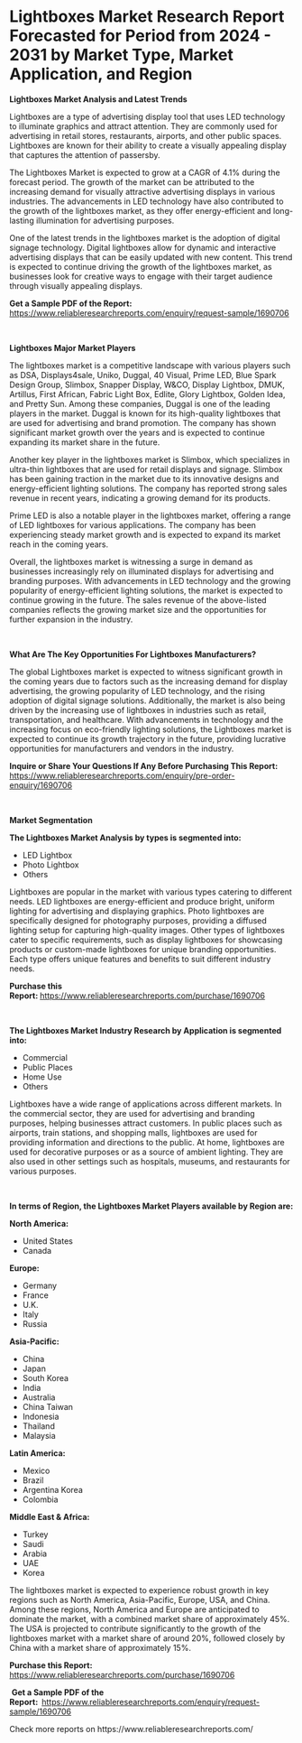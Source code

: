 <p><h1>Lightboxes Market Research Report Forecasted for Period from 2024 -  2031 by Market Type, Market Application, and Region</h1></p><p><strong>Lightboxes Market Analysis and Latest Trends</strong></p>
<p><p>Lightboxes are a type of advertising display tool that uses LED technology to illuminate graphics and attract attention. They are commonly used for advertising in retail stores, restaurants, airports, and other public spaces. Lightboxes are known for their ability to create a visually appealing display that captures the attention of passersby.</p><p>The Lightboxes Market is expected to grow at a CAGR of 4.1% during the forecast period. The growth of the market can be attributed to the increasing demand for visually attractive advertising displays in various industries. The advancements in LED technology have also contributed to the growth of the lightboxes market, as they offer energy-efficient and long-lasting illumination for advertising purposes.</p><p>One of the latest trends in the lightboxes market is the adoption of digital signage technology. Digital lightboxes allow for dynamic and interactive advertising displays that can be easily updated with new content. This trend is expected to continue driving the growth of the lightboxes market, as businesses look for creative ways to engage with their target audience through visually appealing displays.</p></p>
<p><strong>Get a Sample PDF of the Report:&nbsp;</strong> <a href="https://www.reliableresearchreports.com/enquiry/request-sample/1690706">https://www.reliableresearchreports.com/enquiry/request-sample/1690706</a></p>
<p>&nbsp;</p>
<p><strong>Lightboxes Major Market Players</strong></p>
<p><p>The lightboxes market is a competitive landscape with various players such as DSA, Displays4sale, Uniko, Duggal, 40 Visual, Prime LED, Blue Spark Design Group, Slimbox, Snapper Display, W&CO, Display Lightbox, DMUK, Artillus, First African, Fabric Light Box, Edlite, Glory Lightbox, Golden Idea, and Pretty Sun. Among these companies, Duggal is one of the leading players in the market. Duggal is known for its high-quality lightboxes that are used for advertising and brand promotion. The company has shown significant market growth over the years and is expected to continue expanding its market share in the future.</p><p>Another key player in the lightboxes market is Slimbox, which specializes in ultra-thin lightboxes that are used for retail displays and signage. Slimbox has been gaining traction in the market due to its innovative designs and energy-efficient lighting solutions. The company has reported strong sales revenue in recent years, indicating a growing demand for its products.</p><p>Prime LED is also a notable player in the lightboxes market, offering a range of LED lightboxes for various applications. The company has been experiencing steady market growth and is expected to expand its market reach in the coming years.</p><p>Overall, the lightboxes market is witnessing a surge in demand as businesses increasingly rely on illuminated displays for advertising and branding purposes. With advancements in LED technology and the growing popularity of energy-efficient lighting solutions, the market is expected to continue growing in the future. The sales revenue of the above-listed companies reflects the growing market size and the opportunities for further expansion in the industry.</p></p>
<p>&nbsp;</p>
<p><strong>What Are The Key Opportunities For Lightboxes Manufacturers?</strong></p>
<p><p>The global Lightboxes market is expected to witness significant growth in the coming years due to factors such as the increasing demand for display advertising, the growing popularity of LED technology, and the rising adoption of digital signage solutions. Additionally, the market is also being driven by the increasing use of lightboxes in industries such as retail, transportation, and healthcare. With advancements in technology and the increasing focus on eco-friendly lighting solutions, the Lightboxes market is expected to continue its growth trajectory in the future, providing lucrative opportunities for manufacturers and vendors in the industry.</p></p>
<p><strong>Inquire or Share Your Questions If Any Before Purchasing This Report:</strong> <a href="https://www.reliableresearchreports.com/enquiry/pre-order-enquiry/1690706">https://www.reliableresearchreports.com/enquiry/pre-order-enquiry/1690706</a></p>
<p>&nbsp;</p>
<p><strong>Market Segmentation</strong></p>
<p><strong>The Lightboxes Market Analysis by types is segmented into:</strong></p>
<p><ul><li>LED Lightbox</li><li>Photo Lightbox</li><li>Others</li></ul></p>
<p><p>Lightboxes are popular in the market with various types catering to different needs. LED lightboxes are energy-efficient and produce bright, uniform lighting for advertising and displaying graphics. Photo lightboxes are specifically designed for photography purposes, providing a diffused lighting setup for capturing high-quality images. Other types of lightboxes cater to specific requirements, such as display lightboxes for showcasing products or custom-made lightboxes for unique branding opportunities. Each type offers unique features and benefits to suit different industry needs.</p></p>
<p><strong>Purchase this Report:&nbsp;</strong><a href="https://www.reliableresearchreports.com/purchase/1690706">https://www.reliableresearchreports.com/purchase/1690706</a></p>
<p>&nbsp;</p>
<p><strong>The Lightboxes Market Industry Research by Application is segmented into:</strong></p>
<p><ul><li>Commercial</li><li>Public Places</li><li>Home Use</li><li>Others</li></ul></p>
<p><p>Lightboxes have a wide range of applications across different markets. In the commercial sector, they are used for advertising and branding purposes, helping businesses attract customers. In public places such as airports, train stations, and shopping malls, lightboxes are used for providing information and directions to the public. At home, lightboxes are used for decorative purposes or as a source of ambient lighting. They are also used in other settings such as hospitals, museums, and restaurants for various purposes.</p></p>
<p>&nbsp;</p>
<p><strong>In terms of Region, the Lightboxes Market Players available by Region are:</strong></p>
<p>
    <p> <strong> North America: </strong>
        <ul>
            <li>United States</li>
            <li>Canada</li>
        </ul>
        </p> 
    <p> <strong> Europe: </strong>
        <ul>
            <li>Germany</li>
            <li>France</li>
            <li>U.K.</li>
            <li>Italy</li>
            <li>Russia</li>
        </ul>
        </p> 
    <p> <strong> Asia-Pacific: </strong>
        <ul>
            <li>China</li>
            <li>Japan</li>
            <li>South Korea</li>
            <li>India</li>
            <li>Australia</li>
            <li>China Taiwan</li>
            <li>Indonesia</li>
            <li>Thailand</li>
            <li>Malaysia</li>
        </ul>
        </p> 
    <p> <strong> Latin America: </strong>
        <ul>
            <li>Mexico</li>
            <li>Brazil</li>
            <li>Argentina Korea</li>
            <li>Colombia</li>
        </ul>
        </p> 
    <p> <strong> Middle East & Africa: </strong>
        <ul>
            <li>Turkey</li>
            <li>Saudi</li>
            <li>Arabia</li>
            <li>UAE</li>
            <li>Korea</li>
        </ul>
    </p>
    </p>
<p><p>The lightboxes market is expected to experience robust growth in key regions such as North America, Asia-Pacific, Europe, USA, and China. Among these regions, North America and Europe are anticipated to dominate the market, with a combined market share of approximately 45%. The USA is projected to contribute significantly to the growth of the lightboxes market with a market share of around 20%, followed closely by China with a market share of approximately 15%.</p></p>
<p><strong>Purchase this Report: </strong><a href="https://www.reliableresearchreports.com/purchase/1690706">https://www.reliableresearchreports.com/purchase/1690706</a></p>
<p>&nbsp;<strong>Get a Sample PDF of the Report:&nbsp;&nbsp;</strong><a href="https://www.reliableresearchreports.com/enquiry/request-sample/1690706">https://www.reliableresearchreports.com/enquiry/request-sample/1690706</a></p>
<p><strong></strong></p>
<p>Check more reports on https://www.reliableresearchreports.com/</p>